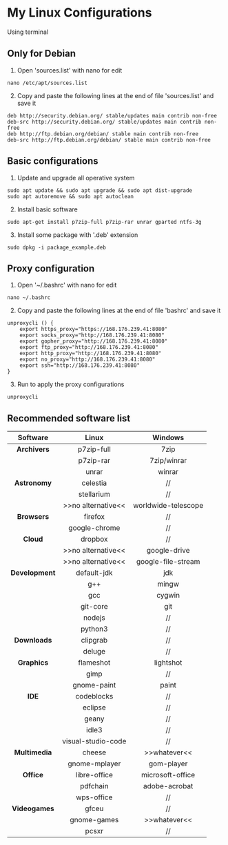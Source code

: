 # My Linux Configurations
Using terminal

## Only for Debian
1. Open 'sources.list' with nano for edit
```
nano /etc/apt/sources.list
````
2. Copy and paste the following lines at the end of file 'sources.list' and save it
```
deb http://security.debian.org/ stable/updates main contrib non-free
deb-src http://security.debian.org/ stable/updates main contrib non-free
deb http://ftp.debian.org/debian/ stable main contrib non-free
deb-src http://ftp.debian.org/debian/ stable main contrib non-free
```
## Basic configurations
1. Update and upgrade all operative system
```
sudo apt update && sudo apt upgrade && sudo apt dist-upgrade
sudo apt autoremove && sudo apt autoclean
```

2. Install basic software 
```
sudo apt-get install p7zip-full p7zip-rar unrar gparted ntfs-3g
```

3. Install some package with '.deb' extension
```
sudo dpkg -i package_example.deb
```

## Proxy configuration
1. Open '~/.bashrc' with nano for edit
```
nano ~/.bashrc 
```

2. Copy and paste the following lines at the end of file 'bashrc' and save it
```
unproxycli () {
    export https_proxy="https://168.176.239.41:8080"
    export socks_proxy="http://168.176.239.41:8080"
    export gopher_proxy="http://168.176.239.41:8080"
    export ftp_proxy="http://168.176.239.41:8080"
    export http_proxy="http://168.176.239.41:8080"
    export no_proxy="http://168.176.239.41:8080"
    export ssh="http://168.176.239.41:8080"
}
```
3. Run to apply the proxy configurations
```
unproxycli
```

## Recommended software list

| Software          | Linux                | Windows             |
| :---------------: | :------------------: | :-----------------: |
| **Archivers**     | p7zip-full           | 7zip                |
|                   | p7zip-rar            | 7zip/winrar         |
|                   | unrar                | winrar              |
| **Astronomy**     | celestia             | //                  |
|                   | stellarium           | //                  |
|                   | >>no alternative<<   | worldwide-telescope |
| **Browsers**      | firefox              | //                  |
|                   | google-chrome        | //                  |
| **Cloud**         | dropbox              | //                  |
|                   | >>no alternative<<   | google-drive        |
|                   | >>no alternative<<   | google-file-stream  |
| **Development**   | default-jdk          | jdk                 |
|                   | g++                  | mingw               |
|                   | gcc                  | cygwin              |
|                   | git-core             | git                 |
|                   | nodejs               | //                  |
|                   | python3              | //                  |
| **Downloads**     | clipgrab             | //                  |
|                   | deluge               | //                  |
| **Graphics**      | flameshot            | lightshot           |
|                   | gimp                 | //                  |
|                   | gnome-paint          | paint               |
| **IDE**           | codeblocks           | //                  |
|                   | eclipse              | //                  |
|                   | geany                | //                  |
|                   | idle3                | //                  |
|                   | visual-studio-code   | //                  |
| **Multimedia**    | cheese               | >>whatever<<        |
|                   | gnome-mplayer        | gom-player          |
| **Office**        | libre-office         | microsoft-office    |
|                   | pdfchain             | adobe-acrobat       |
|                   | wps-office           | //                  |
| **Videogames**    | gfceu                | //                  |
|                   | gnome-games          | >>whatever<<        |
|                   | pcsxr                | //                  |
